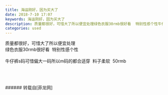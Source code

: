 ```yaml
---
title: 海运刚好，因为买大了
date: 2018-7-10 17:07
keywords: 海运刚好，因为买大了
description: 质量都很好，可惜大了所以便宜处理绿色衣服30rmb很好看  特别性感个性牛仔裤s码可惜偏大一码所以m码的都合适穿  料子柔软  50rmb
categories: used
---
```

<td class="t_f" id="postmessage_1499111">

质量都很好，可惜大了所以便宜处理<br/>
绿色衣服30rmb很好看  特别性感个性<br/>
<img alt="" border="0" class="zoom" data-cf-modified-7187279efd554b52e75d712a-="" file="http://www.flw.ph/data/appbyme/upload/image/201807/10/11YqNI4CXkJ4.jpg" id="aimg_Z9i89" lazyloadthumb="1" onclick="" onmouseover="" src="http://www.flw.ph/data/appbyme/upload/image/201807/10/11YqNI4CXkJ4.jpg"/><br/>
<br/>
<img alt="" border="0" class="zoom" data-cf-modified-7187279efd554b52e75d712a-="" file="http://www.flw.ph/data/appbyme/upload/image/201807/10/bZgdd2A3W9rp.jpg" id="aimg_MYaFR" lazyloadthumb="1" onclick="" onmouseover="" src="http://www.flw.ph/data/appbyme/upload/image/201807/10/bZgdd2A3W9rp.jpg"/><br/>
牛仔裤s码可惜偏大一码所以m码的都合适穿  料子柔软  50rmb<br/>
<img alt="" border="0" class="zoom" data-cf-modified-7187279efd554b52e75d712a-="" file="http://www.flw.ph/data/appbyme/upload/image/201807/10/9jN4H1xeMFP8.jpg" id="aimg_a4DHY" lazyloadthumb="1" onclick="" onmouseover="" src="http://www.flw.ph/data/appbyme/upload/image/201807/10/9jN4H1xeMFP8.jpg"/><br/>
<br/>
<img alt="" border="0" class="zoom" data-cf-modified-7187279efd554b52e75d712a-="" file="http://www.flw.ph/data/appbyme/upload/image/201807/10/nOSYP1VkSu5s.jpg" id="aimg_tW18P" lazyloadthumb="1" onclick="" onmouseover="" src="http://www.flw.ph/data/appbyme/upload/image/201807/10/nOSYP1VkSu5s.jpg"/><br/>
<br/>
<img alt="" border="0" class="zoom" data-cf-modified-7187279efd554b52e75d712a-="" file="http://www.flw.ph/data/appbyme/upload/image/201807/10/xAZFZGZYv0Uc.jpg" id="aimg_cstaQ" lazyloadthumb="1" onclick="" onmouseover="" src="http://www.flw.ph/data/appbyme/upload/image/201807/10/xAZFZGZYv0Uc.jpg"/><br/>
<br/>
</td>
###### 转载自[菲龙网]
